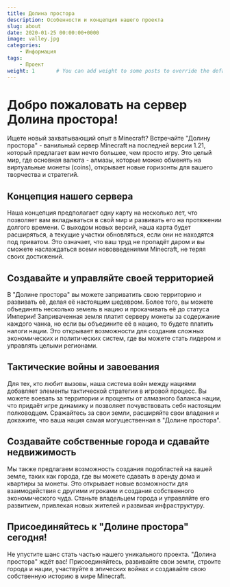 ```yaml
---
title: Долина простора
description: Особенности и концепция нашего проекта
slug: about
date: 2020-01-25 00:00:00+0000
image: valley.jpg
categories:
    - Информация
tags:
    - Проект
weight: 1       # You can add weight to some posts to override the default sorting (date descending)
---
```


# Добро пожаловать на сервер Долина простора!

Ищете новый захватывающий опыт в Minecraft? Встречайте "Долину простора" - ванильный сервер Minecraft на последней версии 1.21, который предлагает вам нечто большее, чем просто игру. Это целый мир, где основная валюта - алмазы, которые можно обменять на виртуальные монеты (coins), открывает новые горизонты для вашего творчества и стратегий.

## Концепция нашего сервера

Наша концепция предполагает одну карту на несколько лет, что позволяет вам вкладываться в свой мир и развивать его на протяжении долгого времени. С выходом новых версий, наша карта будет расширяться, а текущие участки обновляться, если они не находятся под приватом. Это означает, что ваш труд не пропадёт даром и вы сможете наслаждаться всеми нововведениями Minecraft, не теряя своих достижений.

## Создавайте и управляйте своей территорией

В "Долине простора" вы можете заприватить свою территорию и развивать её, делая её настоящим шедевром. Более того, вы можете объединять несколько земель в нацию и прокачивать её до статуса Империи! Заприваченная земля платит серверу монеты за содержание каждого чанка, но если вы объедините её в нацию, то будете платить налоги нации. Это открывает возможности для создания сложных экономических и политических систем, где вы можете стать лидером и управлять целыми регионами.

## Тактические войны и завоевания

Для тех, кто любит вызовы, наша система войн между нациями добавляет элементы тактической стратегии в игровой процесс. Вы можете воевать за территории и проценты от алмазного баланса нации, что придаёт игре динамику и позволяет почувствовать себя настоящим полководцем. Сражайтесь за свои земли, расширяйте свои владения и докажите, что ваша нация самая могущественная в "Долине простора".

## Создавайте собственные города и сдавайте недвижимость

Мы также предлагаем возможность создания подобластей на вашей земле, таких как города, где вы можете сдавать в аренду дома и квартиры за монеты. Это открывает новые возможности для взаимодействия с другими игроками и создания собственного экономического чуда. Станьте владельцем города и управляйте его развитием, привлекая новых жителей и развивая инфраструктуру.

## Присоединяйтесь к "Долине простора" сегодня!

Не упустите шанс стать частью нашего уникального проекта. "Долина простора" ждёт вас! Присоединяйтесь, развивайте свои земли, строите города и нации, участвуйте в эпических войнах и создавайте свою собственную историю в мире Minecraft.
